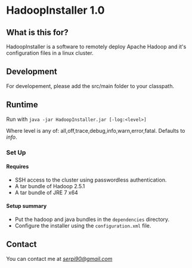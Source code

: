 # HadoopInstaller 1.0 #

## What is this for? ##

HadoopInstaller is a software to remotely deploy Apache Hadoop and it's configuration files in a linux cluster.

## Development

For developement, please add the src/main folder to your classpath.

## Runtime

Run with `java -jar HadoopInstaller.jar [-log:<level>]`

Where level is any of: all,off,trace,debug,info,warn,error,fatal. Defaults to *info*.

### Set Up ###

#### Requires ####

* SSH access to the cluster using passwordless authentication.
* A tar bundle of Hadoop 2.5.1
* A tar bundle of JRE 7 x64

#### Setup summary ####
* Put the hadoop and java bundles in the `dependencies` directory.
* Configure the installer using the `configuration.xml` file.

## Contact ###

You can contact me at *serpi90@gmail.com*
